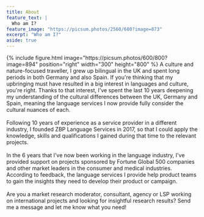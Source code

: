 ```yaml
---
title: About
feature_text: |
  Who am I?
feature_image: "https://picsum.photos/2560/600?image=873"
excerpt: "Who am I?"
aside: true
---
```


<div>
{% include figure.html image="https://picsum.photos/600/800?image=894" position="right" width="300" height="800" %}
<span>A culture and nature-focused traveller, I grew up bilingual in the UK and spent long periods in both Germany and also Spain. If you're thinking that my upbringing must have resulted in a big interest in languages and culture, you're right. Thanks to that interest, I've spent the last 10 years deepening my understanding of the cultural differences between the UK, Germany and Spain, meaning the language services I now provide fully consider the cultural nuances of each.
<br><br>
Following 10 years of experience as a service provider in a different industry, I founded ZBP Language Services in 2017, so that I could apply the knowledge, skills and qualifications I gained during that time to the relevant projects.
<br><br>
In the 6 years that I've now been working in the language industry, I've provided support on projects sponsored by Fortune Global 500 companies and other market leaders in the consumer and medical industries. According to feedback, the language services I provide help product teams to gain the insights they need to develop their product or campaign.
<br><br>
Are you a market research moderator, consultant, agency or LSP working on international projects and looking for insightful research results? Send me a message and let me know what you need!
</span>
</div><br>
